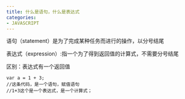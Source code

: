 ```yaml
---
title: 什么是语句，什么是表达式
categories: 
- JAVASCRIPT
---
```



语句（statement）是为了完成某种任务而进行的操作，以分号结尾

表达式（expression）:指一个为了得到返回值的计算式，不需要分号结尾

区别：表达式有一个返回值

```
var a = 1 + 3;
//这条代码，是一个语句，赋值语句
//1+3这个是一个表达式，是一个计算式；
```

